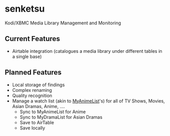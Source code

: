 # senketsu
Kodi/XBMC Media Library Management and Monitoring

## Current Features

- Airtable integration (catalogues a media library under different tables in a single base)

## Planned Features

- Local storage of findings
- Complex renaming
- Quality recognition
- Manage a watch list (akin to [MyAnimeList](http://myanimelist.net)'s) for all of TV Shows, Movies, Asian Dramas, Anime, ....
  - Sync to MyAnimeList for Anime
  - Sync to MyDramaList for Asian Dramas
  - Save to AirTable
  - Save locally
